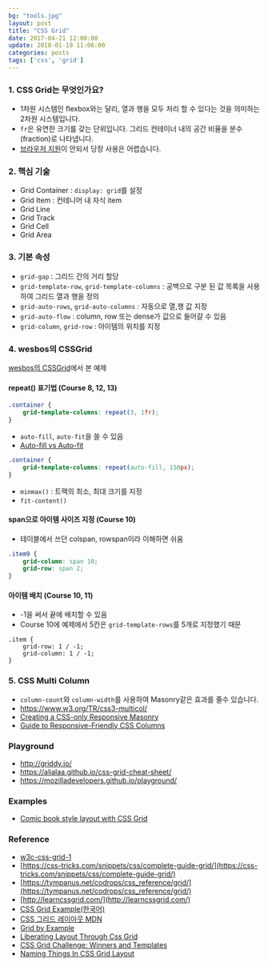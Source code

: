 ```yaml
---
bg: "tools.jpg"
layout: post
title: "CSS Grid"
date: 2017-04-21 12:00:00
update: 2018-01-19 11:06:00
categories: posts
tags: ['css', 'grid']
---
```


### 1. CSS Grid는 무엇인가요?
- 1차원 시스템인 flexbox와는 달리, 열과 행을 모두 처리 할 수 있다는 것을 의미하는 2차원 시스템입니다.
- `fr`은 유연한 크기를 갖는 단위입니다. 그리드 컨테이너 내의 공간 비율을 분수(fraction)로 나타냅니다.
- [브라우저 지원](http://caniuse.com/#feat=css-grid)이 안되서 당장 사용은 어렵습니다.

### 2. 핵심 기술
- Grid Container : `display: grid`를 설정
- Grid Item : 컨테니어 내 자식 item
- Grid Line
- Grid Track
- Grid Cell
- Grid Area

### 3. 기본 속성
- `grid-gap` : 그리드 간의 거리 할당
- `grid-template-row`, `grid-template-columns` : 공백으로 구분 된 값 목록을 사용하여 그리드 열과 행을 정의
- `grid-auto-rows`, `grid-auto-columns` : 자동으로 열,행 값 지정
- `grid-auto-flow` : column, row 또는 dense가 값으로 들어갈 수 있음
- `grid-column`, `grid-row` : 아이템의 위치를 지정

### 4. wesbos의 CSSGrid
[wesbos의 CSSGrid](https://github.com/wesbos/css-grid/)에서 본 예제

#### repeat() 표기법 (Course 8, 12, 13)
```css
.container {
    grid-template-columns: repeat(3, 1fr);
}
```
- `auto-fill`, `auto-fit`을 쓸 수 있음
- [Auto-fill vs Auto-fit](https://codepen.io/snookca/pen/MpMqMQ)
```css
.container {
    grid-template-columns: repeat(auto-fill, 150px);
}
```
- `minmax()` : 트랙의 최소, 최대 크기를 지정
- `fit-content()`


#### span으로 아이템 사이즈 지정 (Course 10)
- 테이블에서 쓰던 colspan, rowspan이라 이해하면 쉬움
```css
.item9 {
    grid-column: span 10;
    grid-row: span 2;
}
```

#### 아이템 배치 (Course 10, 11)
-  -1을 써서 끝에 배치할 수 있음
- Course 10에 예제에서 5칸은 `grid-template-rows`를 5개로 지정했기 때문
```
.item {
    grid-row: 1 / -1;
    grid-column: 1 / -1;
}
```




### 5. CSS Multi Column
- `column-count`와 `column-width`를 사용하여 Masonry같은 효과를 줄수 있습니다.
- https://www.w3.org/TR/css3-multicol/
- [Creating a CSS-only Responsive Masonry](http://w3bits.com/css-masonry/)
- [Guide to Responsive-Friendly CSS Columns](https://css-tricks.com/guide-responsive-friendly-css-columns/)

### Playground
- http://griddy.io/
- https://alialaa.github.io/css-grid-cheat-sheet/
- https://mozilladevelopers.github.io/playground/

### Examples
- [Comic book style layout with CSS Grid](https://codepen.io/rrenula/pen/LzLXYJ)

### Reference
- [w3c-css-grid-1](https://www.w3.org/TR/css-grid-1/)
- [https://css-tricks.com/snippets/css/complete-guide-grid/](https://css-tricks.com/snippets/css/complete-guide-grid/)
- [https://tympanus.net/codrops/css_reference/grid/](https://tympanus.net/codrops/css_reference/grid/)
- [http://learncssgrid.com/](http://learncssgrid.com/)
- [CSS Grid Example(한국어)](https://github.com/sonim1/css_grid_example)
- [CSS 그리드 레이아웃 MDN](https://developer.mozilla.org/ko/docs/Web/CSS/CSS_Grid_Layout)
- [Grid by Example](https://gridbyexample.com/)
- [Liberating Layout Through Css Grid](https://cssgrid.cc/)
- [CSS Grid Challenge: Winners and Templates](https://www.smashingmagazine.com/2017/10/css-grid-challenge-2017-winners/)
- [Naming Things In CSS Grid Layout](https://www.smashingmagazine.com/2017/10/naming-things-css-grid-layout/?utm_source=frontendfocus&utm_medium=email)
